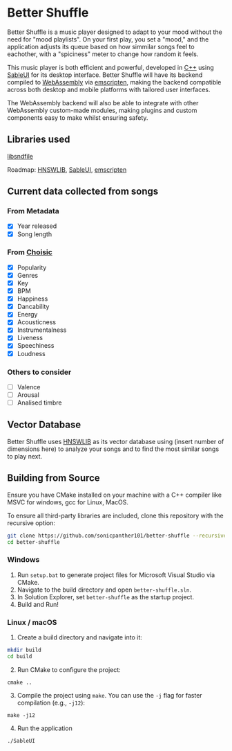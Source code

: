 # Better Shuffle

Better Shuffle is a music player designed to adapt to your mood without the need for "mood playlists". On your first play, you set a "mood," and the application adjusts its queue based on how simmilar songs feel to eachother, with a "spiciness" meter to change how random it feels.

This music player is both efficient and powerful, developed in [C++](https://en.wikipedia.org/wiki/C%2B%2B) using [SableUI](https://github.com/oliwilliams1/SableUI) for its desktop interface. Better Shuffle will have its backend compiled to [WebAssembly](https://webassembly.org) via [emscripten](https://emscripten.org), making the backend compatible across both desktop and mobile platforms with tailored user interfaces.

The WebAssembly backend will also be able to integrate with other WebAssembly custom-made modules, making plugins and custom components easy to make whilst ensuring safety.


## Libraries used
[libsndfile](https://github.com/libsndfile/libsndfile)

Roadmap: [HNSWLIB](https://github.com/nmslib/hnswlib), [SableUI](https://github.com/oliwilliams1/SableUI), [emscripten](https://emscripten.org)

## Current data collected from songs
### From Metadata
- [x] Year released
- [x] Song length
### From [Choisic](https://www.chosic.com)
- [x] Popularity
- [x] Genres
- [x] Key
- [x] BPM
- [x] Happiness
- [x] Dancability
- [x] Energy
- [x] Acousticness
- [x] Instrumentalness
- [x] Liveness
- [x] Speechiness
- [x] Loudness
### Others to consider
- [ ] Valence
- [ ] Arousal
- [ ] Analised timbre

## Vector Database
Better Shuffle uses [HNSWLIB](https://github.com/nmslib/hnswlib/blob/master/examples/cpp/EXAMPLES.md) as its vector database using (insert number of dimensions here) to analyze your songs and to find the most similar songs to play next.

## Building from Source
Ensure you have CMake installed on your machine with a C++ compiler like MSVC for windows, gcc for Linux, MacOS.

To ensure all third-party libraries are included, clone this repository with the recursive option:
```bash
git clone https://github.com/sonicpanther101/better-shuffle --recursive
cd better-shuffle
```

### Windows
1. Run ```setup.bat``` to generate project files for Microsoft Visual Studio via CMake.
2. Navigate to the build directory and open ```better-shuffle.sln```.
3. In Solution Explorer, set ```better-shuffle``` as the startup project.
4. Build and Run!

### Linux / macOS
1. Create a build directory and navigate into it:
```bash
mkdir build
cd build
```

2. Run CMake to configure the project:
```
cmake ..
```
3. Compile the project using ```make```. You can use the ```-j``` flag for faster compilation (e.g., ```-j12```):
```
make -j12
```
4. Run the application
```
./SableUI
```
